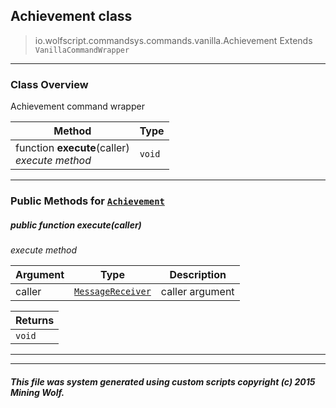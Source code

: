 ## Achievement __class__

>io.wolfscript.commandsys.commands.vanilla.Achievement
>Extends `VanillaCommandWrapper`

---

### Class Overview

Achievement command wrapper

Method | Type   
--- | :--- 
 function __execute__(caller) <br> _execute method_ | `void`



---


### Public Methods for [`Achievement`](Achievement.md)

##### <a id='execute'></a>public  function __execute__(caller)

_execute method_

Argument | Type | Description  
--- | --- | --- 
caller | [`MessageReceiver`](../../../chat/MessageReceiver.md) | caller argument

Returns | 
--- | 
`void` |


---
---


##### This file was system generated using custom scripts copyright (c) 2015 Mining Wolf.
	

